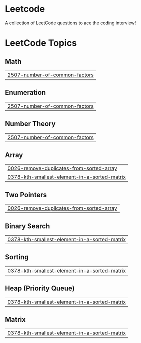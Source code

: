 # Leetcode
A collection of LeetCode questions to ace the coding interview! 

<!---LeetCode Topics Start-->
# LeetCode Topics
## Math
|  |
| ------- |
| [2507-number-of-common-factors](https://github.com/asadikarthik/Leetcode/tree/master/2507-number-of-common-factors) |
## Enumeration
|  |
| ------- |
| [2507-number-of-common-factors](https://github.com/asadikarthik/Leetcode/tree/master/2507-number-of-common-factors) |
## Number Theory
|  |
| ------- |
| [2507-number-of-common-factors](https://github.com/asadikarthik/Leetcode/tree/master/2507-number-of-common-factors) |
## Array
|  |
| ------- |
| [0026-remove-duplicates-from-sorted-array](https://github.com/asadikarthik/Leetcode/tree/master/0026-remove-duplicates-from-sorted-array) |
| [0378-kth-smallest-element-in-a-sorted-matrix](https://github.com/asadikarthik/Leetcode/tree/master/0378-kth-smallest-element-in-a-sorted-matrix) |
## Two Pointers
|  |
| ------- |
| [0026-remove-duplicates-from-sorted-array](https://github.com/asadikarthik/Leetcode/tree/master/0026-remove-duplicates-from-sorted-array) |
## Binary Search
|  |
| ------- |
| [0378-kth-smallest-element-in-a-sorted-matrix](https://github.com/asadikarthik/Leetcode/tree/master/0378-kth-smallest-element-in-a-sorted-matrix) |
## Sorting
|  |
| ------- |
| [0378-kth-smallest-element-in-a-sorted-matrix](https://github.com/asadikarthik/Leetcode/tree/master/0378-kth-smallest-element-in-a-sorted-matrix) |
## Heap (Priority Queue)
|  |
| ------- |
| [0378-kth-smallest-element-in-a-sorted-matrix](https://github.com/asadikarthik/Leetcode/tree/master/0378-kth-smallest-element-in-a-sorted-matrix) |
## Matrix
|  |
| ------- |
| [0378-kth-smallest-element-in-a-sorted-matrix](https://github.com/asadikarthik/Leetcode/tree/master/0378-kth-smallest-element-in-a-sorted-matrix) |
<!---LeetCode Topics End-->